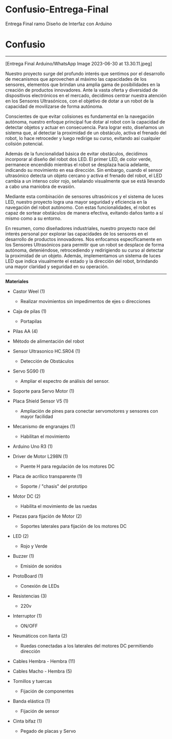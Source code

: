 # Confusio-Entrega-Final
Entrega Final ramo Diseño de Interfaz con Arduino

# Confusio
---

[Entrega Final Arduino/WhatsApp Image 2023-06-30 at 13.30.11.jpeg] 

Nuestro proyecto surge del profundo interés que sentimos por el desarrollo de mecanismos que aprovechen al máximo las capacidades de los sensores, elementos que brindan una amplia gama de posibilidades en la creación de productos innovadores. Ante la vasta oferta y diversidad de dispositivos electrónicos en el mercado, decidimos centrar nuestra atención en los Sensores Ultrasónicos, con el objetivo de dotar a un robot de la capacidad de movilizarse de forma autónoma.

Conscientes de que evitar colisiones es fundamental en la navegación autónoma, nuestro enfoque principal fue dotar al robot con la capacidad de detectar objetos y actuar en consecuencia. Para lograr esto, diseñamos un sistema que, al detectar la proximidad de un obstáculo, activa el frenado del robot, lo hace retroceder y luego redirige su curso, evitando así cualquier colisión potencial.

Además de la funcionalidad básica de evitar obstáculos, decidimos incorporar al diseño del robot dos LED. El primer LED, de color verde, permanece encendido mientras el robot se desplaza hacia adelante, indicando su movimiento en esa dirección. Sin embargo, cuando el sensor ultrasónico detecta un objeto cercano y activa el frenado del robot, el LED cambia a un intenso color rojo, señalando visualmente que se está llevando a cabo una maniobra de evasión.

Mediante esta combinación de sensores ultrasónicos y el sistema de luces LED, nuestro proyecto logra una mayor seguridad y eficiencia en la navegación del robot autónomo. Con estas funcionalidades, el robot es capaz de sortear obstáculos de manera efectiva, evitando daños tanto a sí mismo como a su entorno.

En resumen, como diseñadores industriales, nuestro proyecto nace del interés personal por explorar las capacidades de los sensores en el desarrollo de productos innovadores. Nos enfocamos específicamente en los Sensores Ultrasónicos para permitir que un robot se desplace de forma autónoma, deteniéndose, retrocediendo y redirigiendo su curso al detectar la proximidad de un objeto. Además, implementamos un sistema de luces LED que indica visualmente el estado y la dirección del robot, brindando una mayor claridad y seguridad en su operación.

---

**Materiales**

- Castor Weel (1)
  - Realizar movimientos sin impedimentos de ejes o direcciones
  
- Caja de pilas (1)
  - Portapilas

- Pilas AA (4)

- Método de alimentación del robot

- Sensor Ultrasonico HC.SR04 (1)
  - Detección de Obstáculos

- Servo SG90 (1)
  - Ampliar el espectro de análisis del sensor.

- Soporte para Servo Motor (1)

- Placa Shield Sensor V5 (1)
  - Ampliación de pines para conectar servomotores y sensores con mayor facilidad

- Mecanismo de engranajes (1)
  - Habilitan el movimiento

- Arduino Uno R3 (1)

- Driver de Motor L298N (1)
  - Puente H para regulación de los motores DC

- Placa de acrílico transparente (1)
  - Soporte / "chasis" del prototipo

- Motor DC (2)
  - Habilita el movimiento de las ruedas

- Piezas para fijación de Motor (2)
  - Soportes laterales para fijación de los motores DC

- LED (2)
  - Rojo y Verde

- Buzzer (1)
  - Emisión de sonidos

- ProtoBoard (1)
  - Conexión de LEDs

- Resistencias (3)
  - 220v

- Interruptor (1)
  - ON/OFF

- Neumáticos con llanta (2)
  - Ruedas conectadas a los laterales del motores DC permitiendo dirección

- Cables Hembra - Hembra (11)

- Cables Macho - Hembra (5)

- Tornillos y tuercas
  - Fijación de componentes

- Banda elástica (1)
  - Fijación de sensor

- Cinta bifaz (1)
  - Pegado de placas y Servo
